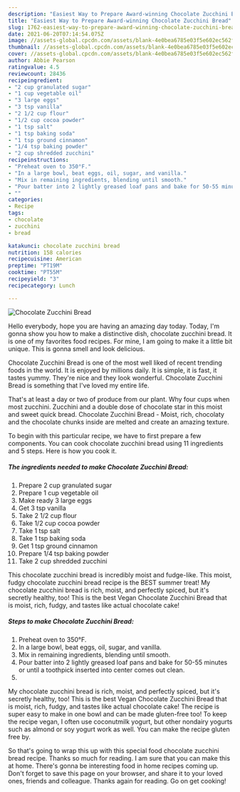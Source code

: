 ```yaml
---
description: "Easiest Way to Prepare Award-winning Chocolate Zucchini Bread"
title: "Easiest Way to Prepare Award-winning Chocolate Zucchini Bread"
slug: 1762-easiest-way-to-prepare-award-winning-chocolate-zucchini-bread
date: 2021-06-20T07:14:54.075Z
image: //assets-global.cpcdn.com/assets/blank-4e0bea6785e03f5e602ec562f230caae08da540cada707380b4fe1bbebba43da.png
thumbnail: //assets-global.cpcdn.com/assets/blank-4e0bea6785e03f5e602ec562f230caae08da540cada707380b4fe1bbebba43da.png
cover: //assets-global.cpcdn.com/assets/blank-4e0bea6785e03f5e602ec562f230caae08da540cada707380b4fe1bbebba43da.png
author: Abbie Pearson
ratingvalue: 4.5
reviewcount: 28436
recipeingredient:
- "2 cup granulated sugar"
- "1 cup vegetable oil"
- "3 large eggs"
- "3 tsp vanilla"
- "2 1/2 cup flour"
- "1/2 cup cocoa powder"
- "1 tsp salt"
- "1 tsp baking soda"
- "1 tsp ground cinnamon"
- "1/4 tsp baking powder"
- "2 cup shredded zucchini"
recipeinstructions:
- "Preheat oven to 350°F."
- "In a large bowl, beat eggs, oil, sugar, and vanilla."
- "Mix in remaining ingredients, blending until smooth."
- "Pour batter into 2 lightly greased loaf pans and bake for 50-55 minutes or until a toothpick inserted into center comes out clean."
- ""
categories:
- Recipe
tags:
- chocolate
- zucchini
- bread

katakunci: chocolate zucchini bread 
nutrition: 158 calories
recipecuisine: American
preptime: "PT19M"
cooktime: "PT55M"
recipeyield: "3"
recipecategory: Lunch

---
```



![Chocolate Zucchini Bread](//assets-global.cpcdn.com/assets/blank-4e0bea6785e03f5e602ec562f230caae08da540cada707380b4fe1bbebba43da.png)

Hello everybody, hope you are having an amazing day today. Today, I'm gonna show you how to make a distinctive dish, chocolate zucchini bread. It is one of my favorites food recipes. For mine, I am going to make it a little bit unique. This is gonna smell and look delicious.

Chocolate Zucchini Bread is one of the most well liked of recent trending foods in the world. It is enjoyed by millions daily. It is simple, it is fast, it tastes yummy. They're nice and they look wonderful. Chocolate Zucchini Bread is something that I've loved my entire life.

That&#39;s at least a day or two of produce from our plant. Why four cups when most zucchini. Zucchini and a double dose of chocolate star in this moist and sweet quick bread. Chocolate Zucchini Bread - Moist, rich, chocolaty and the chocolate chunks inside are melted and create an amazing texture.


To begin with this particular recipe, we have to first prepare a few components. You can cook chocolate zucchini bread using 11 ingredients and 5 steps. Here is how you cook it.

<!--inarticleads1-->

##### The ingredients needed to make Chocolate Zucchini Bread:

1. Prepare 2 cup granulated sugar
1. Prepare 1 cup vegetable oil
1. Make ready 3 large eggs
1. Get 3 tsp vanilla
1. Take 2 1/2 cup flour
1. Take 1/2 cup cocoa powder
1. Take 1 tsp salt
1. Take 1 tsp baking soda
1. Get 1 tsp ground cinnamon
1. Prepare 1/4 tsp baking powder
1. Take 2 cup shredded zucchini


This chocolate zucchini bread is incredibly moist and fudge-like. This moist, fudgy chocolate zucchini bread recipe is the BEST summer treat! My chocolate zucchini bread is rich, moist, and perfectly spiced, but it&#39;s secretly healthy, too! This is the best Vegan Chocolate Zucchini Bread that is moist, rich, fudgy, and tastes like actual chocolate cake! 

<!--inarticleads2-->

##### Steps to make Chocolate Zucchini Bread:

1. Preheat oven to 350°F.
1. In a large bowl, beat eggs, oil, sugar, and vanilla.
1. Mix in remaining ingredients, blending until smooth.
1. Pour batter into 2 lightly greased loaf pans and bake for 50-55 minutes or until a toothpick inserted into center comes out clean.
1. 


My chocolate zucchini bread is rich, moist, and perfectly spiced, but it&#39;s secretly healthy, too! This is the best Vegan Chocolate Zucchini Bread that is moist, rich, fudgy, and tastes like actual chocolate cake! The recipe is super easy to make in one bowl and can be made gluten-free too! To keep the recipe vegan, I often use coconutmilk yogurt, but other nondairy yogurts such as almond or soy yogurt work as well. You can make the recipe gluten free by. 

So that's going to wrap this up with this special food chocolate zucchini bread recipe. Thanks so much for reading. I am sure that you can make this at home. There's gonna be interesting food in home recipes coming up. Don't forget to save this page on your browser, and share it to your loved ones, friends and colleague. Thanks again for reading. Go on get cooking!
